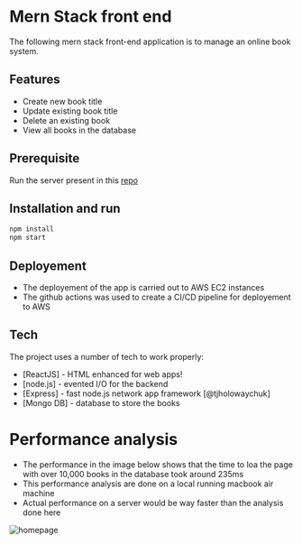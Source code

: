 # Mern Stack front end



The following mern stack front-end application is to manage an online book system. 


## Features
- Create new book title 
- Update existing book title
- Delete an existing book
- View all books in the database

## Prerequisite
Run the server present in this [ repo ](https://github.com/pparth9199/mern-stack-application-backend) 
## Installation and run
```sh
npm install
npm start
```
## Deployement
- The deployement of the app is carried out to AWS EC2 instances 
- The github actions was used to create a CI/CD pipeline for deployement to AWS

## Tech

The project uses a number of tech to work properly:

- [ReactJS] - HTML enhanced for web apps!
- [node.js] - evented I/O for the backend
- [Express] - fast node.js network app framework [@tjholowaychuk]
- [Mongo DB] - database to store the books

# Performance analysis
- The performance in the image below shows that the time to loa the page with over 10,000 books in the database took around 235ms
- This performance analysis are done on a local running macbook air machine
- Actual performance on a server would be way faster than the analysis done here

![homepage](https://drive.google.com/uc?export=view&id=1tO4Rpqinuskk1M3WC2lRsnlGbTi1coCA)

